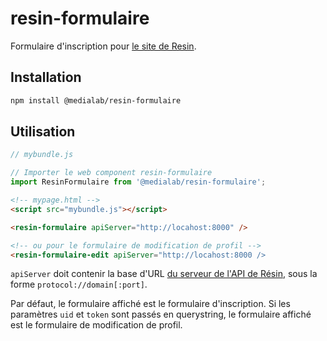 # resin-formulaire

Formulaire d'inscription pour [le site de Resin](https://github.com/medialab/resin-annuaire).


## Installation

```bash
npm install @medialab/resin-formulaire
```

## Utilisation

```javascript 
// mybundle.js

// Importer le web component resin-formulaire
import ResinFormulaire from '@medialab/resin-formulaire';

```

```html
<!-- mypage.html -->
<script src="mybundle.js"></script>

<resin-formulaire apiServer="http://locahost:8000" />

<!-- ou pour le formulaire de modification de profil -->
<resin-formulaire-edit apiServer="http://locahost:8000 />
```

`apiServer` doit contenir la base d'URL [du serveur
de l'API de Résin](https://github.com/medialab/resin-api),
sous la forme `protocol://domain[:port]`.

Par défaut, le formulaire affiché est le formulaire d'inscription.
Si les paramètres `uid` et `token` sont passés en querystring,
le formulaire affiché est le formulaire de modification de profil.

